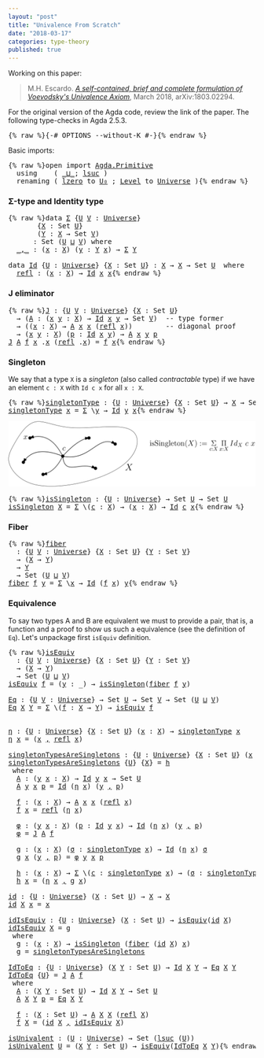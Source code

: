 ```yaml
---
layout: "post"
title: "Univalence From Scratch"
date: "2018-03-17"
categories: type-theory
published: true
---
```


Working on this paper:

> M.H. Escardo. [*A self-contained, brief and complete formulation of Voevodsky's
Univalence Axiom*](https://arxiv.org/abs/1803.02294), March 2018, arXiv:1803.02294.

For the original version of the Agda code, review the link of the paper.
The following type-checks in Agda 2.5.3.

<pre class="Agda">{% raw %}<a id="436" class="Symbol">{-#</a> <a id="440" class="Keyword">OPTIONS</a> <a id="448" class="Option">--without-K</a> <a id="460" class="Symbol">#-}</a>{% endraw %}</pre>

Basic imports:

<pre class="Agda">{% raw %}<a id="505" class="Keyword">open</a> <a id="510" class="Keyword">import</a> <a id="517" href="Agda.Primitive.html" class="Module">Agda.Primitive</a>
  <a id="534" class="Keyword">using</a>    <a id="543" class="Symbol">(</a> <a id="545" href="Agda.Primitive.html#_%E2%8A%94_" class="Primitive Operator">_⊔_</a><a id="548" class="Symbol">;</a> <a id="550" href="Agda.Primitive.html#lsuc" class="Primitive">lsuc</a> <a id="555" class="Symbol">)</a>
  <a id="559" class="Keyword">renaming</a> <a id="568" class="Symbol">(</a> <a id="570" href="Agda.Primitive.html#lzero" class="Primitive">lzero</a> <a id="576" class="Symbol">to</a> <a id="579" href="Agda.Primitive.html#lzero" class="Primitive">U₀</a> <a id="582" class="Symbol">;</a> <a id="584" href="Agda.Primitive.html#Level" class="Postulate">Level</a> <a id="590" class="Symbol">to</a> <a id="593" href="Agda.Primitive.html#Level" class="Postulate">Universe</a> <a id="602" class="Symbol">)</a>{% endraw %}</pre>

### Σ-type and Identity type

<pre class="Agda">{% raw %}<a id="659" class="Keyword">data</a> <a id="Σ" href="{% endraw %}{% link _posts/2018-03-17-univalence-from-scratch.md %}{% raw %}#%CE%A3" class="Datatype">Σ</a> <a id="666" class="Symbol">{</a><a id="667" href="{% endraw %}{% link _posts/2018-03-17-univalence-from-scratch.md %}{% raw %}#667" class="Bound">U</a> <a id="669" href="{% endraw %}{% link _posts/2018-03-17-univalence-from-scratch.md %}{% raw %}#669" class="Bound">V</a> <a id="671" class="Symbol">:</a> <a id="673" href="Agda.Primitive.html#Universe" class="Postulate">Universe</a><a id="681" class="Symbol">}</a>
       <a id="690" class="Symbol">{</a><a id="691" href="{% endraw %}{% link _posts/2018-03-17-univalence-from-scratch.md %}{% raw %}#691" class="Bound">X</a> <a id="693" class="Symbol">:</a> <a id="695" class="PrimitiveType">Set</a> <a id="699" href="{% endraw %}{% link _posts/2018-03-17-univalence-from-scratch.md %}{% raw %}#667" class="Bound">U</a><a id="700" class="Symbol">}</a>
       <a id="709" class="Symbol">(</a><a id="710" href="{% endraw %}{% link _posts/2018-03-17-univalence-from-scratch.md %}{% raw %}#710" class="Bound">Y</a> <a id="712" class="Symbol">:</a> <a id="714" href="{% endraw %}{% link _posts/2018-03-17-univalence-from-scratch.md %}{% raw %}#691" class="Bound">X</a> <a id="716" class="Symbol">→</a> <a id="718" class="PrimitiveType">Set</a> <a id="722" href="{% endraw %}{% link _posts/2018-03-17-univalence-from-scratch.md %}{% raw %}#669" class="Bound">V</a><a id="723" class="Symbol">)</a>
      <a id="731" class="Symbol">:</a> <a id="733" class="PrimitiveType">Set</a> <a id="737" class="Symbol">(</a><a id="738" href="{% endraw %}{% link _posts/2018-03-17-univalence-from-scratch.md %}{% raw %}#667" class="Bound">U</a> <a id="740" href="Agda.Primitive.html#_%E2%8A%94_" class="Primitive Operator">⊔</a> <a id="742" href="{% endraw %}{% link _posts/2018-03-17-univalence-from-scratch.md %}{% raw %}#669" class="Bound">V</a><a id="743" class="Symbol">)</a> <a id="745" class="Keyword">where</a>
  <a id="Σ._,_" href="{% endraw %}{% link _posts/2018-03-17-univalence-from-scratch.md %}{% raw %}#%CE%A3._%2C_" class="InductiveConstructor Operator">_,_</a> <a id="757" class="Symbol">:</a> <a id="759" class="Symbol">(</a><a id="760" href="{% endraw %}{% link _posts/2018-03-17-univalence-from-scratch.md %}{% raw %}#760" class="Bound">x</a> <a id="762" class="Symbol">:</a> <a id="764" href="{% endraw %}{% link _posts/2018-03-17-univalence-from-scratch.md %}{% raw %}#691" class="Bound">X</a><a id="765" class="Symbol">)</a> <a id="767" class="Symbol">(</a><a id="768" href="{% endraw %}{% link _posts/2018-03-17-univalence-from-scratch.md %}{% raw %}#768" class="Bound">y</a> <a id="770" class="Symbol">:</a> <a id="772" href="{% endraw %}{% link _posts/2018-03-17-univalence-from-scratch.md %}{% raw %}#710" class="Bound">Y</a> <a id="774" href="{% endraw %}{% link _posts/2018-03-17-univalence-from-scratch.md %}{% raw %}#760" class="Bound">x</a><a id="775" class="Symbol">)</a> <a id="777" class="Symbol">→</a> <a id="779" href="{% endraw %}{% link _posts/2018-03-17-univalence-from-scratch.md %}{% raw %}#%CE%A3" class="Datatype">Σ</a> <a id="781" href="{% endraw %}{% link _posts/2018-03-17-univalence-from-scratch.md %}{% raw %}#710" class="Bound">Y</a>

<a id="784" class="Keyword">data</a> <a id="Id" href="{% endraw %}{% link _posts/2018-03-17-univalence-from-scratch.md %}{% raw %}#Id" class="Datatype">Id</a> <a id="792" class="Symbol">{</a><a id="793" href="{% endraw %}{% link _posts/2018-03-17-univalence-from-scratch.md %}{% raw %}#793" class="Bound">U</a> <a id="795" class="Symbol">:</a> <a id="797" href="Agda.Primitive.html#Universe" class="Postulate">Universe</a><a id="805" class="Symbol">}</a> <a id="807" class="Symbol">{</a><a id="808" href="{% endraw %}{% link _posts/2018-03-17-univalence-from-scratch.md %}{% raw %}#808" class="Bound">X</a> <a id="810" class="Symbol">:</a> <a id="812" class="PrimitiveType">Set</a> <a id="816" href="{% endraw %}{% link _posts/2018-03-17-univalence-from-scratch.md %}{% raw %}#793" class="Bound">U</a><a id="817" class="Symbol">}</a> <a id="819" class="Symbol">:</a> <a id="821" href="{% endraw %}{% link _posts/2018-03-17-univalence-from-scratch.md %}{% raw %}#808" class="Bound">X</a> <a id="823" class="Symbol">→</a> <a id="825" href="{% endraw %}{% link _posts/2018-03-17-univalence-from-scratch.md %}{% raw %}#808" class="Bound">X</a> <a id="827" class="Symbol">→</a> <a id="829" class="PrimitiveType">Set</a> <a id="833" href="{% endraw %}{% link _posts/2018-03-17-univalence-from-scratch.md %}{% raw %}#793" class="Bound">U</a>  <a id="836" class="Keyword">where</a>
  <a id="Id.refl" href="{% endraw %}{% link _posts/2018-03-17-univalence-from-scratch.md %}{% raw %}#Id.refl" class="InductiveConstructor">refl</a> <a id="849" class="Symbol">:</a> <a id="851" class="Symbol">(</a><a id="852" href="{% endraw %}{% link _posts/2018-03-17-univalence-from-scratch.md %}{% raw %}#852" class="Bound">x</a> <a id="854" class="Symbol">:</a> <a id="856" href="{% endraw %}{% link _posts/2018-03-17-univalence-from-scratch.md %}{% raw %}#808" class="Bound">X</a><a id="857" class="Symbol">)</a> <a id="859" class="Symbol">→</a> <a id="861" href="{% endraw %}{% link _posts/2018-03-17-univalence-from-scratch.md %}{% raw %}#Id" class="Datatype">Id</a> <a id="864" href="{% endraw %}{% link _posts/2018-03-17-univalence-from-scratch.md %}{% raw %}#852" class="Bound">x</a> <a id="866" href="{% endraw %}{% link _posts/2018-03-17-univalence-from-scratch.md %}{% raw %}#852" class="Bound">x</a>{% endraw %}</pre>

### J eliminator

<pre class="Agda">{% raw %}<a id="J" href="{% endraw %}{% link _posts/2018-03-17-univalence-from-scratch.md %}{% raw %}#J" class="Function">J</a> <a id="913" class="Symbol">:</a> <a id="915" class="Symbol">{</a><a id="916" href="{% endraw %}{% link _posts/2018-03-17-univalence-from-scratch.md %}{% raw %}#916" class="Bound">U</a> <a id="918" href="{% endraw %}{% link _posts/2018-03-17-univalence-from-scratch.md %}{% raw %}#918" class="Bound">V</a> <a id="920" class="Symbol">:</a> <a id="922" href="Agda.Primitive.html#Universe" class="Postulate">Universe</a><a id="930" class="Symbol">}</a> <a id="932" class="Symbol">{</a><a id="933" href="{% endraw %}{% link _posts/2018-03-17-univalence-from-scratch.md %}{% raw %}#933" class="Bound">X</a> <a id="935" class="Symbol">:</a> <a id="937" class="PrimitiveType">Set</a> <a id="941" href="{% endraw %}{% link _posts/2018-03-17-univalence-from-scratch.md %}{% raw %}#916" class="Bound">U</a><a id="942" class="Symbol">}</a>
  <a id="946" class="Symbol">→</a> <a id="948" class="Symbol">(</a><a id="949" href="{% endraw %}{% link _posts/2018-03-17-univalence-from-scratch.md %}{% raw %}#949" class="Bound">A</a> <a id="951" class="Symbol">:</a> <a id="953" class="Symbol">(</a><a id="954" href="{% endraw %}{% link _posts/2018-03-17-univalence-from-scratch.md %}{% raw %}#954" class="Bound">x</a> <a id="956" href="{% endraw %}{% link _posts/2018-03-17-univalence-from-scratch.md %}{% raw %}#956" class="Bound">y</a> <a id="958" class="Symbol">:</a> <a id="960" href="{% endraw %}{% link _posts/2018-03-17-univalence-from-scratch.md %}{% raw %}#933" class="Bound">X</a><a id="961" class="Symbol">)</a> <a id="963" class="Symbol">→</a> <a id="965" href="{% endraw %}{% link _posts/2018-03-17-univalence-from-scratch.md %}{% raw %}#Id" class="Datatype">Id</a> <a id="968" href="{% endraw %}{% link _posts/2018-03-17-univalence-from-scratch.md %}{% raw %}#954" class="Bound">x</a> <a id="970" href="{% endraw %}{% link _posts/2018-03-17-univalence-from-scratch.md %}{% raw %}#956" class="Bound">y</a> <a id="972" class="Symbol">→</a> <a id="974" class="PrimitiveType">Set</a> <a id="978" href="{% endraw %}{% link _posts/2018-03-17-univalence-from-scratch.md %}{% raw %}#918" class="Bound">V</a><a id="979" class="Symbol">)</a>  <a id="982" class="Comment">-- type former</a>
  <a id="999" class="Symbol">→</a> <a id="1001" class="Symbol">((</a><a id="1003" href="{% endraw %}{% link _posts/2018-03-17-univalence-from-scratch.md %}{% raw %}#1003" class="Bound">x</a> <a id="1005" class="Symbol">:</a> <a id="1007" href="{% endraw %}{% link _posts/2018-03-17-univalence-from-scratch.md %}{% raw %}#933" class="Bound">X</a><a id="1008" class="Symbol">)</a> <a id="1010" class="Symbol">→</a> <a id="1012" href="{% endraw %}{% link _posts/2018-03-17-univalence-from-scratch.md %}{% raw %}#949" class="Bound">A</a> <a id="1014" href="{% endraw %}{% link _posts/2018-03-17-univalence-from-scratch.md %}{% raw %}#1003" class="Bound">x</a> <a id="1016" href="{% endraw %}{% link _posts/2018-03-17-univalence-from-scratch.md %}{% raw %}#1003" class="Bound">x</a> <a id="1018" class="Symbol">(</a><a id="1019" href="{% endraw %}{% link _posts/2018-03-17-univalence-from-scratch.md %}{% raw %}#Id.refl" class="InductiveConstructor">refl</a> <a id="1024" href="{% endraw %}{% link _posts/2018-03-17-univalence-from-scratch.md %}{% raw %}#1003" class="Bound">x</a><a id="1025" class="Symbol">))</a>        <a id="1035" class="Comment">-- diagonal proof</a>
  <a id="1055" class="Symbol">→</a> <a id="1057" class="Symbol">(</a><a id="1058" href="{% endraw %}{% link _posts/2018-03-17-univalence-from-scratch.md %}{% raw %}#1058" class="Bound">x</a> <a id="1060" href="{% endraw %}{% link _posts/2018-03-17-univalence-from-scratch.md %}{% raw %}#1060" class="Bound">y</a> <a id="1062" class="Symbol">:</a> <a id="1064" href="{% endraw %}{% link _posts/2018-03-17-univalence-from-scratch.md %}{% raw %}#933" class="Bound">X</a><a id="1065" class="Symbol">)</a> <a id="1067" class="Symbol">(</a><a id="1068" href="{% endraw %}{% link _posts/2018-03-17-univalence-from-scratch.md %}{% raw %}#1068" class="Bound">p</a> <a id="1070" class="Symbol">:</a> <a id="1072" href="{% endraw %}{% link _posts/2018-03-17-univalence-from-scratch.md %}{% raw %}#Id" class="Datatype">Id</a> <a id="1075" href="{% endraw %}{% link _posts/2018-03-17-univalence-from-scratch.md %}{% raw %}#1058" class="Bound">x</a> <a id="1077" href="{% endraw %}{% link _posts/2018-03-17-univalence-from-scratch.md %}{% raw %}#1060" class="Bound">y</a><a id="1078" class="Symbol">)</a> <a id="1080" class="Symbol">→</a> <a id="1082" href="{% endraw %}{% link _posts/2018-03-17-univalence-from-scratch.md %}{% raw %}#949" class="Bound">A</a> <a id="1084" href="{% endraw %}{% link _posts/2018-03-17-univalence-from-scratch.md %}{% raw %}#1058" class="Bound">x</a> <a id="1086" href="{% endraw %}{% link _posts/2018-03-17-univalence-from-scratch.md %}{% raw %}#1060" class="Bound">y</a> <a id="1088" href="{% endraw %}{% link _posts/2018-03-17-univalence-from-scratch.md %}{% raw %}#1068" class="Bound">p</a>
<a id="1090" href="{% endraw %}{% link _posts/2018-03-17-univalence-from-scratch.md %}{% raw %}#J" class="Function">J</a> <a id="1092" href="{% endraw %}{% link _posts/2018-03-17-univalence-from-scratch.md %}{% raw %}#1092" class="Bound">A</a> <a id="1094" href="{% endraw %}{% link _posts/2018-03-17-univalence-from-scratch.md %}{% raw %}#1094" class="Bound">f</a> <a id="1096" href="{% endraw %}{% link _posts/2018-03-17-univalence-from-scratch.md %}{% raw %}#1096" class="Bound">x</a> <a id="1098" class="DottedPattern Symbol">.</a><a id="1099" href="{% endraw %}{% link _posts/2018-03-17-univalence-from-scratch.md %}{% raw %}#1096" class="DottedPattern Bound">x</a> <a id="1101" class="Symbol">(</a><a id="1102" href="{% endraw %}{% link _posts/2018-03-17-univalence-from-scratch.md %}{% raw %}#Id.refl" class="InductiveConstructor">refl</a> <a id="1107" class="DottedPattern Symbol">.</a><a id="1108" href="{% endraw %}{% link _posts/2018-03-17-univalence-from-scratch.md %}{% raw %}#1096" class="DottedPattern Bound">x</a><a id="1109" class="Symbol">)</a> <a id="1111" class="Symbol">=</a> <a id="1113" href="{% endraw %}{% link _posts/2018-03-17-univalence-from-scratch.md %}{% raw %}#1094" class="Bound">f</a> <a id="1115" href="{% endraw %}{% link _posts/2018-03-17-univalence-from-scratch.md %}{% raw %}#1096" class="Bound">x</a>{% endraw %}</pre>

### Singleton

We say that a type `X` is a *singleton* (also called *contractable* type)
if we have an element `c : X` with `Id c x` for all `x : X`.

<pre class="Agda">{% raw %}<a id="singletonType" href="{% endraw %}{% link _posts/2018-03-17-univalence-from-scratch.md %}{% raw %}#singletonType" class="Function">singletonType</a> <a id="1307" class="Symbol">:</a> <a id="1309" class="Symbol">{</a><a id="1310" href="{% endraw %}{% link _posts/2018-03-17-univalence-from-scratch.md %}{% raw %}#1310" class="Bound">U</a> <a id="1312" class="Symbol">:</a> <a id="1314" href="Agda.Primitive.html#Universe" class="Postulate">Universe</a><a id="1322" class="Symbol">}</a> <a id="1324" class="Symbol">{</a><a id="1325" href="{% endraw %}{% link _posts/2018-03-17-univalence-from-scratch.md %}{% raw %}#1325" class="Bound">X</a> <a id="1327" class="Symbol">:</a> <a id="1329" class="PrimitiveType">Set</a> <a id="1333" href="{% endraw %}{% link _posts/2018-03-17-univalence-from-scratch.md %}{% raw %}#1310" class="Bound">U</a><a id="1334" class="Symbol">}</a> <a id="1336" class="Symbol">→</a> <a id="1338" href="{% endraw %}{% link _posts/2018-03-17-univalence-from-scratch.md %}{% raw %}#1325" class="Bound">X</a> <a id="1340" class="Symbol">→</a> <a id="1342" class="PrimitiveType">Set</a> <a id="1346" href="{% endraw %}{% link _posts/2018-03-17-univalence-from-scratch.md %}{% raw %}#1310" class="Bound">U</a>
<a id="1348" href="{% endraw %}{% link _posts/2018-03-17-univalence-from-scratch.md %}{% raw %}#singletonType" class="Function">singletonType</a> <a id="1362" href="{% endraw %}{% link _posts/2018-03-17-univalence-from-scratch.md %}{% raw %}#1362" class="Bound">x</a> <a id="1364" class="Symbol">=</a> <a id="1366" href="{% endraw %}{% link _posts/2018-03-17-univalence-from-scratch.md %}{% raw %}#%CE%A3" class="Datatype">Σ</a> <a id="1368" class="Symbol">\</a><a id="1369" href="{% endraw %}{% link _posts/2018-03-17-univalence-from-scratch.md %}{% raw %}#1369" class="Bound">y</a> <a id="1371" class="Symbol">→</a> <a id="1373" href="{% endraw %}{% link _posts/2018-03-17-univalence-from-scratch.md %}{% raw %}#Id" class="Datatype">Id</a> <a id="1376" href="{% endraw %}{% link _posts/2018-03-17-univalence-from-scratch.md %}{% raw %}#1369" class="Bound">y</a> <a id="1378" href="{% endraw %}{% link _posts/2018-03-17-univalence-from-scratch.md %}{% raw %}#1362" class="Bound">x</a>{% endraw %}</pre>

![path](/assets/ipe-images/issinglenton.png)

<pre class="Agda">{% raw %}<a id="isSingleton" href="{% endraw %}{% link _posts/2018-03-17-univalence-from-scratch.md %}{% raw %}#isSingleton" class="Function">isSingleton</a> <a id="1463" class="Symbol">:</a> <a id="1465" class="Symbol">{</a><a id="1466" href="{% endraw %}{% link _posts/2018-03-17-univalence-from-scratch.md %}{% raw %}#1466" class="Bound">U</a> <a id="1468" class="Symbol">:</a> <a id="1470" href="Agda.Primitive.html#Universe" class="Postulate">Universe</a><a id="1478" class="Symbol">}</a> <a id="1480" class="Symbol">→</a> <a id="1482" class="PrimitiveType">Set</a> <a id="1486" href="{% endraw %}{% link _posts/2018-03-17-univalence-from-scratch.md %}{% raw %}#1466" class="Bound">U</a> <a id="1488" class="Symbol">→</a> <a id="1490" class="PrimitiveType">Set</a> <a id="1494" href="{% endraw %}{% link _posts/2018-03-17-univalence-from-scratch.md %}{% raw %}#1466" class="Bound">U</a>
<a id="1496" href="{% endraw %}{% link _posts/2018-03-17-univalence-from-scratch.md %}{% raw %}#isSingleton" class="Function">isSingleton</a> <a id="1508" href="{% endraw %}{% link _posts/2018-03-17-univalence-from-scratch.md %}{% raw %}#1508" class="Bound">X</a> <a id="1510" class="Symbol">=</a> <a id="1512" href="{% endraw %}{% link _posts/2018-03-17-univalence-from-scratch.md %}{% raw %}#%CE%A3" class="Datatype">Σ</a> <a id="1514" class="Symbol">\(</a><a id="1516" href="{% endraw %}{% link _posts/2018-03-17-univalence-from-scratch.md %}{% raw %}#1516" class="Bound">c</a> <a id="1518" class="Symbol">:</a> <a id="1520" href="{% endraw %}{% link _posts/2018-03-17-univalence-from-scratch.md %}{% raw %}#1508" class="Bound">X</a><a id="1521" class="Symbol">)</a> <a id="1523" class="Symbol">→</a> <a id="1525" class="Symbol">(</a><a id="1526" href="{% endraw %}{% link _posts/2018-03-17-univalence-from-scratch.md %}{% raw %}#1526" class="Bound">x</a> <a id="1528" class="Symbol">:</a> <a id="1530" href="{% endraw %}{% link _posts/2018-03-17-univalence-from-scratch.md %}{% raw %}#1508" class="Bound">X</a><a id="1531" class="Symbol">)</a> <a id="1533" class="Symbol">→</a> <a id="1535" href="{% endraw %}{% link _posts/2018-03-17-univalence-from-scratch.md %}{% raw %}#Id" class="Datatype">Id</a> <a id="1538" href="{% endraw %}{% link _posts/2018-03-17-univalence-from-scratch.md %}{% raw %}#1516" class="Bound">c</a> <a id="1540" href="{% endraw %}{% link _posts/2018-03-17-univalence-from-scratch.md %}{% raw %}#1526" class="Bound">x</a>{% endraw %}</pre>

### Fiber

<pre class="Agda">{% raw %}<a id="fiber" href="{% endraw %}{% link _posts/2018-03-17-univalence-from-scratch.md %}{% raw %}#fiber" class="Function">fiber</a>
  <a id="1586" class="Symbol">:</a> <a id="1588" class="Symbol">{</a><a id="1589" href="{% endraw %}{% link _posts/2018-03-17-univalence-from-scratch.md %}{% raw %}#1589" class="Bound">U</a> <a id="1591" href="{% endraw %}{% link _posts/2018-03-17-univalence-from-scratch.md %}{% raw %}#1591" class="Bound">V</a> <a id="1593" class="Symbol">:</a> <a id="1595" href="Agda.Primitive.html#Universe" class="Postulate">Universe</a><a id="1603" class="Symbol">}</a> <a id="1605" class="Symbol">{</a><a id="1606" href="{% endraw %}{% link _posts/2018-03-17-univalence-from-scratch.md %}{% raw %}#1606" class="Bound">X</a> <a id="1608" class="Symbol">:</a> <a id="1610" class="PrimitiveType">Set</a> <a id="1614" href="{% endraw %}{% link _posts/2018-03-17-univalence-from-scratch.md %}{% raw %}#1589" class="Bound">U</a><a id="1615" class="Symbol">}</a> <a id="1617" class="Symbol">{</a><a id="1618" href="{% endraw %}{% link _posts/2018-03-17-univalence-from-scratch.md %}{% raw %}#1618" class="Bound">Y</a> <a id="1620" class="Symbol">:</a> <a id="1622" class="PrimitiveType">Set</a> <a id="1626" href="{% endraw %}{% link _posts/2018-03-17-univalence-from-scratch.md %}{% raw %}#1591" class="Bound">V</a><a id="1627" class="Symbol">}</a>
  <a id="1631" class="Symbol">→</a> <a id="1633" class="Symbol">(</a><a id="1634" href="{% endraw %}{% link _posts/2018-03-17-univalence-from-scratch.md %}{% raw %}#1606" class="Bound">X</a> <a id="1636" class="Symbol">→</a> <a id="1638" href="{% endraw %}{% link _posts/2018-03-17-univalence-from-scratch.md %}{% raw %}#1618" class="Bound">Y</a><a id="1639" class="Symbol">)</a>
  <a id="1643" class="Symbol">→</a> <a id="1645" href="{% endraw %}{% link _posts/2018-03-17-univalence-from-scratch.md %}{% raw %}#1618" class="Bound">Y</a>
  <a id="1649" class="Symbol">→</a> <a id="1651" class="PrimitiveType">Set</a> <a id="1655" class="Symbol">(</a><a id="1656" href="{% endraw %}{% link _posts/2018-03-17-univalence-from-scratch.md %}{% raw %}#1589" class="Bound">U</a> <a id="1658" href="Agda.Primitive.html#_%E2%8A%94_" class="Primitive Operator">⊔</a> <a id="1660" href="{% endraw %}{% link _posts/2018-03-17-univalence-from-scratch.md %}{% raw %}#1591" class="Bound">V</a><a id="1661" class="Symbol">)</a>
<a id="1663" href="{% endraw %}{% link _posts/2018-03-17-univalence-from-scratch.md %}{% raw %}#fiber" class="Function">fiber</a> <a id="1669" href="{% endraw %}{% link _posts/2018-03-17-univalence-from-scratch.md %}{% raw %}#1669" class="Bound">f</a> <a id="1671" href="{% endraw %}{% link _posts/2018-03-17-univalence-from-scratch.md %}{% raw %}#1671" class="Bound">y</a> <a id="1673" class="Symbol">=</a> <a id="1675" href="{% endraw %}{% link _posts/2018-03-17-univalence-from-scratch.md %}{% raw %}#%CE%A3" class="Datatype">Σ</a> <a id="1677" class="Symbol">\</a><a id="1678" href="{% endraw %}{% link _posts/2018-03-17-univalence-from-scratch.md %}{% raw %}#1678" class="Bound">x</a> <a id="1680" class="Symbol">→</a> <a id="1682" href="{% endraw %}{% link _posts/2018-03-17-univalence-from-scratch.md %}{% raw %}#Id" class="Datatype">Id</a> <a id="1685" class="Symbol">(</a><a id="1686" href="{% endraw %}{% link _posts/2018-03-17-univalence-from-scratch.md %}{% raw %}#1669" class="Bound">f</a> <a id="1688" href="{% endraw %}{% link _posts/2018-03-17-univalence-from-scratch.md %}{% raw %}#1678" class="Bound">x</a><a id="1689" class="Symbol">)</a> <a id="1691" href="{% endraw %}{% link _posts/2018-03-17-univalence-from-scratch.md %}{% raw %}#1671" class="Bound">y</a>{% endraw %}</pre>

### Equivalence

To say two types A and B are equivalent we must to provide
a pair, that is, a function and a proof to show us
such a equivalence (see the definition of `Eq`).
Let's unpackage first `isEquiv` definition.

<pre class="Agda">{% raw %}<a id="isEquiv" href="{% endraw %}{% link _posts/2018-03-17-univalence-from-scratch.md %}{% raw %}#isEquiv" class="Function">isEquiv</a>
  <a id="1949" class="Symbol">:</a> <a id="1951" class="Symbol">{</a><a id="1952" href="{% endraw %}{% link _posts/2018-03-17-univalence-from-scratch.md %}{% raw %}#1952" class="Bound">U</a> <a id="1954" href="{% endraw %}{% link _posts/2018-03-17-univalence-from-scratch.md %}{% raw %}#1954" class="Bound">V</a> <a id="1956" class="Symbol">:</a> <a id="1958" href="Agda.Primitive.html#Universe" class="Postulate">Universe</a><a id="1966" class="Symbol">}</a> <a id="1968" class="Symbol">{</a><a id="1969" href="{% endraw %}{% link _posts/2018-03-17-univalence-from-scratch.md %}{% raw %}#1969" class="Bound">X</a> <a id="1971" class="Symbol">:</a> <a id="1973" class="PrimitiveType">Set</a> <a id="1977" href="{% endraw %}{% link _posts/2018-03-17-univalence-from-scratch.md %}{% raw %}#1952" class="Bound">U</a><a id="1978" class="Symbol">}</a> <a id="1980" class="Symbol">{</a><a id="1981" href="{% endraw %}{% link _posts/2018-03-17-univalence-from-scratch.md %}{% raw %}#1981" class="Bound">Y</a> <a id="1983" class="Symbol">:</a> <a id="1985" class="PrimitiveType">Set</a> <a id="1989" href="{% endraw %}{% link _posts/2018-03-17-univalence-from-scratch.md %}{% raw %}#1954" class="Bound">V</a><a id="1990" class="Symbol">}</a>
  <a id="1994" class="Symbol">→</a> <a id="1996" class="Symbol">(</a><a id="1997" href="{% endraw %}{% link _posts/2018-03-17-univalence-from-scratch.md %}{% raw %}#1969" class="Bound">X</a> <a id="1999" class="Symbol">→</a> <a id="2001" href="{% endraw %}{% link _posts/2018-03-17-univalence-from-scratch.md %}{% raw %}#1981" class="Bound">Y</a><a id="2002" class="Symbol">)</a>
  <a id="2006" class="Symbol">→</a> <a id="2008" class="PrimitiveType">Set</a> <a id="2012" class="Symbol">(</a><a id="2013" href="{% endraw %}{% link _posts/2018-03-17-univalence-from-scratch.md %}{% raw %}#1952" class="Bound">U</a> <a id="2015" href="Agda.Primitive.html#_%E2%8A%94_" class="Primitive Operator">⊔</a> <a id="2017" href="{% endraw %}{% link _posts/2018-03-17-univalence-from-scratch.md %}{% raw %}#1954" class="Bound">V</a><a id="2018" class="Symbol">)</a>
<a id="2020" href="{% endraw %}{% link _posts/2018-03-17-univalence-from-scratch.md %}{% raw %}#isEquiv" class="Function">isEquiv</a> <a id="2028" href="{% endraw %}{% link _posts/2018-03-17-univalence-from-scratch.md %}{% raw %}#2028" class="Bound">f</a> <a id="2030" class="Symbol">=</a> <a id="2032" class="Symbol">(</a><a id="2033" href="{% endraw %}{% link _posts/2018-03-17-univalence-from-scratch.md %}{% raw %}#2033" class="Bound">y</a> <a id="2035" class="Symbol">:</a> <a id="2037" class="Symbol">_)</a> <a id="2040" class="Symbol">→</a> <a id="2042" href="{% endraw %}{% link _posts/2018-03-17-univalence-from-scratch.md %}{% raw %}#isSingleton" class="Function">isSingleton</a><a id="2053" class="Symbol">(</a><a id="2054" href="{% endraw %}{% link _posts/2018-03-17-univalence-from-scratch.md %}{% raw %}#fiber" class="Function">fiber</a> <a id="2060" href="{% endraw %}{% link _posts/2018-03-17-univalence-from-scratch.md %}{% raw %}#2028" class="Bound">f</a> <a id="2062" href="{% endraw %}{% link _posts/2018-03-17-univalence-from-scratch.md %}{% raw %}#2033" class="Bound">y</a><a id="2063" class="Symbol">)</a>

<a id="Eq" href="{% endraw %}{% link _posts/2018-03-17-univalence-from-scratch.md %}{% raw %}#Eq" class="Function">Eq</a> <a id="2069" class="Symbol">:</a> <a id="2071" class="Symbol">{</a><a id="2072" href="{% endraw %}{% link _posts/2018-03-17-univalence-from-scratch.md %}{% raw %}#2072" class="Bound">U</a> <a id="2074" href="{% endraw %}{% link _posts/2018-03-17-univalence-from-scratch.md %}{% raw %}#2074" class="Bound">V</a> <a id="2076" class="Symbol">:</a> <a id="2078" href="Agda.Primitive.html#Universe" class="Postulate">Universe</a><a id="2086" class="Symbol">}</a> <a id="2088" class="Symbol">→</a> <a id="2090" class="PrimitiveType">Set</a> <a id="2094" href="{% endraw %}{% link _posts/2018-03-17-univalence-from-scratch.md %}{% raw %}#2072" class="Bound">U</a> <a id="2096" class="Symbol">→</a> <a id="2098" class="PrimitiveType">Set</a> <a id="2102" href="{% endraw %}{% link _posts/2018-03-17-univalence-from-scratch.md %}{% raw %}#2074" class="Bound">V</a> <a id="2104" class="Symbol">→</a> <a id="2106" class="PrimitiveType">Set</a> <a id="2110" class="Symbol">(</a><a id="2111" href="{% endraw %}{% link _posts/2018-03-17-univalence-from-scratch.md %}{% raw %}#2072" class="Bound">U</a> <a id="2113" href="Agda.Primitive.html#_%E2%8A%94_" class="Primitive Operator">⊔</a> <a id="2115" href="{% endraw %}{% link _posts/2018-03-17-univalence-from-scratch.md %}{% raw %}#2074" class="Bound">V</a><a id="2116" class="Symbol">)</a>
<a id="2118" href="{% endraw %}{% link _posts/2018-03-17-univalence-from-scratch.md %}{% raw %}#Eq" class="Function">Eq</a> <a id="2121" href="{% endraw %}{% link _posts/2018-03-17-univalence-from-scratch.md %}{% raw %}#2121" class="Bound">X</a> <a id="2123" href="{% endraw %}{% link _posts/2018-03-17-univalence-from-scratch.md %}{% raw %}#2123" class="Bound">Y</a> <a id="2125" class="Symbol">=</a> <a id="2127" href="{% endraw %}{% link _posts/2018-03-17-univalence-from-scratch.md %}{% raw %}#%CE%A3" class="Datatype">Σ</a> <a id="2129" class="Symbol">\(</a><a id="2131" href="{% endraw %}{% link _posts/2018-03-17-univalence-from-scratch.md %}{% raw %}#2131" class="Bound">f</a> <a id="2133" class="Symbol">:</a> <a id="2135" href="{% endraw %}{% link _posts/2018-03-17-univalence-from-scratch.md %}{% raw %}#2121" class="Bound">X</a> <a id="2137" class="Symbol">→</a> <a id="2139" href="{% endraw %}{% link _posts/2018-03-17-univalence-from-scratch.md %}{% raw %}#2123" class="Bound">Y</a><a id="2140" class="Symbol">)</a> <a id="2142" class="Symbol">→</a> <a id="2144" href="{% endraw %}{% link _posts/2018-03-17-univalence-from-scratch.md %}{% raw %}#isEquiv" class="Function">isEquiv</a> <a id="2152" href="{% endraw %}{% link _posts/2018-03-17-univalence-from-scratch.md %}{% raw %}#2131" class="Bound">f</a>


<a id="η" href="{% endraw %}{% link _posts/2018-03-17-univalence-from-scratch.md %}{% raw %}#%CE%B7" class="Function">η</a> <a id="2158" class="Symbol">:</a> <a id="2160" class="Symbol">{</a><a id="2161" href="{% endraw %}{% link _posts/2018-03-17-univalence-from-scratch.md %}{% raw %}#2161" class="Bound">U</a> <a id="2163" class="Symbol">:</a> <a id="2165" href="Agda.Primitive.html#Universe" class="Postulate">Universe</a><a id="2173" class="Symbol">}</a> <a id="2175" class="Symbol">{</a><a id="2176" href="{% endraw %}{% link _posts/2018-03-17-univalence-from-scratch.md %}{% raw %}#2176" class="Bound">X</a> <a id="2178" class="Symbol">:</a> <a id="2180" class="PrimitiveType">Set</a> <a id="2184" href="{% endraw %}{% link _posts/2018-03-17-univalence-from-scratch.md %}{% raw %}#2161" class="Bound">U</a><a id="2185" class="Symbol">}</a> <a id="2187" class="Symbol">(</a><a id="2188" href="{% endraw %}{% link _posts/2018-03-17-univalence-from-scratch.md %}{% raw %}#2188" class="Bound">x</a> <a id="2190" class="Symbol">:</a> <a id="2192" href="{% endraw %}{% link _posts/2018-03-17-univalence-from-scratch.md %}{% raw %}#2176" class="Bound">X</a><a id="2193" class="Symbol">)</a> <a id="2195" class="Symbol">→</a> <a id="2197" href="{% endraw %}{% link _posts/2018-03-17-univalence-from-scratch.md %}{% raw %}#singletonType" class="Function">singletonType</a> <a id="2211" href="{% endraw %}{% link _posts/2018-03-17-univalence-from-scratch.md %}{% raw %}#2188" class="Bound">x</a>
<a id="2213" href="{% endraw %}{% link _posts/2018-03-17-univalence-from-scratch.md %}{% raw %}#%CE%B7" class="Function">η</a> <a id="2215" href="{% endraw %}{% link _posts/2018-03-17-univalence-from-scratch.md %}{% raw %}#2215" class="Bound">x</a> <a id="2217" class="Symbol">=</a> <a id="2219" class="Symbol">(</a><a id="2220" href="{% endraw %}{% link _posts/2018-03-17-univalence-from-scratch.md %}{% raw %}#2215" class="Bound">x</a> <a id="2222" href="{% endraw %}{% link _posts/2018-03-17-univalence-from-scratch.md %}{% raw %}#%CE%A3._%2C_" class="InductiveConstructor Operator">,</a> <a id="2224" href="{% endraw %}{% link _posts/2018-03-17-univalence-from-scratch.md %}{% raw %}#Id.refl" class="InductiveConstructor">refl</a> <a id="2229" href="{% endraw %}{% link _posts/2018-03-17-univalence-from-scratch.md %}{% raw %}#2215" class="Bound">x</a><a id="2230" class="Symbol">)</a>

<a id="singletonTypesAreSingletons" href="{% endraw %}{% link _posts/2018-03-17-univalence-from-scratch.md %}{% raw %}#singletonTypesAreSingletons" class="Function">singletonTypesAreSingletons</a> <a id="2261" class="Symbol">:</a> <a id="2263" class="Symbol">{</a><a id="2264" href="{% endraw %}{% link _posts/2018-03-17-univalence-from-scratch.md %}{% raw %}#2264" class="Bound">U</a> <a id="2266" class="Symbol">:</a> <a id="2268" href="Agda.Primitive.html#Universe" class="Postulate">Universe</a><a id="2276" class="Symbol">}</a> <a id="2278" class="Symbol">{</a><a id="2279" href="{% endraw %}{% link _posts/2018-03-17-univalence-from-scratch.md %}{% raw %}#2279" class="Bound">X</a> <a id="2281" class="Symbol">:</a> <a id="2283" class="PrimitiveType">Set</a> <a id="2287" href="{% endraw %}{% link _posts/2018-03-17-univalence-from-scratch.md %}{% raw %}#2264" class="Bound">U</a><a id="2288" class="Symbol">}</a> <a id="2290" class="Symbol">(</a><a id="2291" href="{% endraw %}{% link _posts/2018-03-17-univalence-from-scratch.md %}{% raw %}#2291" class="Bound">x</a> <a id="2293" class="Symbol">:</a> <a id="2295" href="{% endraw %}{% link _posts/2018-03-17-univalence-from-scratch.md %}{% raw %}#2279" class="Bound">X</a><a id="2296" class="Symbol">)</a> <a id="2298" class="Symbol">→</a> <a id="2300" href="{% endraw %}{% link _posts/2018-03-17-univalence-from-scratch.md %}{% raw %}#isSingleton" class="Function">isSingleton</a><a id="2311" class="Symbol">(</a><a id="2312" href="{% endraw %}{% link _posts/2018-03-17-univalence-from-scratch.md %}{% raw %}#singletonType" class="Function">singletonType</a> <a id="2326" href="{% endraw %}{% link _posts/2018-03-17-univalence-from-scratch.md %}{% raw %}#2291" class="Bound">x</a><a id="2327" class="Symbol">)</a>
<a id="2329" href="{% endraw %}{% link _posts/2018-03-17-univalence-from-scratch.md %}{% raw %}#singletonTypesAreSingletons" class="Function">singletonTypesAreSingletons</a> <a id="2357" class="Symbol">{</a><a id="2358" href="{% endraw %}{% link _posts/2018-03-17-univalence-from-scratch.md %}{% raw %}#2358" class="Bound">U</a><a id="2359" class="Symbol">}</a> <a id="2361" class="Symbol">{</a><a id="2362" href="{% endraw %}{% link _posts/2018-03-17-univalence-from-scratch.md %}{% raw %}#2362" class="Bound">X</a><a id="2363" class="Symbol">}</a> <a id="2365" class="Symbol">=</a> <a id="2367" href="{% endraw %}{% link _posts/2018-03-17-univalence-from-scratch.md %}{% raw %}#2627" class="Function">h</a>
 <a id="2370" class="Keyword">where</a>
  <a id="2378" href="{% endraw %}{% link _posts/2018-03-17-univalence-from-scratch.md %}{% raw %}#2378" class="Function">A</a> <a id="2380" class="Symbol">:</a> <a id="2382" class="Symbol">(</a><a id="2383" href="{% endraw %}{% link _posts/2018-03-17-univalence-from-scratch.md %}{% raw %}#2383" class="Bound">y</a> <a id="2385" href="{% endraw %}{% link _posts/2018-03-17-univalence-from-scratch.md %}{% raw %}#2385" class="Bound">x</a> <a id="2387" class="Symbol">:</a> <a id="2389" href="{% endraw %}{% link _posts/2018-03-17-univalence-from-scratch.md %}{% raw %}#2362" class="Bound">X</a><a id="2390" class="Symbol">)</a> <a id="2392" class="Symbol">→</a> <a id="2394" href="{% endraw %}{% link _posts/2018-03-17-univalence-from-scratch.md %}{% raw %}#Id" class="Datatype">Id</a> <a id="2397" href="{% endraw %}{% link _posts/2018-03-17-univalence-from-scratch.md %}{% raw %}#2383" class="Bound">y</a> <a id="2399" href="{% endraw %}{% link _posts/2018-03-17-univalence-from-scratch.md %}{% raw %}#2385" class="Bound">x</a> <a id="2401" class="Symbol">→</a> <a id="2403" class="PrimitiveType">Set</a> <a id="2407" href="{% endraw %}{% link _posts/2018-03-17-univalence-from-scratch.md %}{% raw %}#2358" class="Bound">U</a>
  <a id="2411" href="{% endraw %}{% link _posts/2018-03-17-univalence-from-scratch.md %}{% raw %}#2378" class="Function">A</a> <a id="2413" href="{% endraw %}{% link _posts/2018-03-17-univalence-from-scratch.md %}{% raw %}#2413" class="Bound">y</a> <a id="2415" href="{% endraw %}{% link _posts/2018-03-17-univalence-from-scratch.md %}{% raw %}#2415" class="Bound">x</a> <a id="2417" href="{% endraw %}{% link _posts/2018-03-17-univalence-from-scratch.md %}{% raw %}#2417" class="Bound">p</a> <a id="2419" class="Symbol">=</a> <a id="2421" href="{% endraw %}{% link _posts/2018-03-17-univalence-from-scratch.md %}{% raw %}#Id" class="Datatype">Id</a> <a id="2424" class="Symbol">(</a><a id="2425" href="{% endraw %}{% link _posts/2018-03-17-univalence-from-scratch.md %}{% raw %}#%CE%B7" class="Function">η</a> <a id="2427" href="{% endraw %}{% link _posts/2018-03-17-univalence-from-scratch.md %}{% raw %}#2415" class="Bound">x</a><a id="2428" class="Symbol">)</a> <a id="2430" class="Symbol">(</a><a id="2431" href="{% endraw %}{% link _posts/2018-03-17-univalence-from-scratch.md %}{% raw %}#2413" class="Bound">y</a> <a id="2433" href="{% endraw %}{% link _posts/2018-03-17-univalence-from-scratch.md %}{% raw %}#%CE%A3._%2C_" class="InductiveConstructor Operator">,</a> <a id="2435" href="{% endraw %}{% link _posts/2018-03-17-univalence-from-scratch.md %}{% raw %}#2417" class="Bound">p</a><a id="2436" class="Symbol">)</a>

  <a id="2441" href="{% endraw %}{% link _posts/2018-03-17-univalence-from-scratch.md %}{% raw %}#2441" class="Function">f</a> <a id="2443" class="Symbol">:</a> <a id="2445" class="Symbol">(</a><a id="2446" href="{% endraw %}{% link _posts/2018-03-17-univalence-from-scratch.md %}{% raw %}#2446" class="Bound">x</a> <a id="2448" class="Symbol">:</a> <a id="2450" href="{% endraw %}{% link _posts/2018-03-17-univalence-from-scratch.md %}{% raw %}#2362" class="Bound">X</a><a id="2451" class="Symbol">)</a> <a id="2453" class="Symbol">→</a> <a id="2455" href="{% endraw %}{% link _posts/2018-03-17-univalence-from-scratch.md %}{% raw %}#2378" class="Function">A</a> <a id="2457" href="{% endraw %}{% link _posts/2018-03-17-univalence-from-scratch.md %}{% raw %}#2446" class="Bound">x</a> <a id="2459" href="{% endraw %}{% link _posts/2018-03-17-univalence-from-scratch.md %}{% raw %}#2446" class="Bound">x</a> <a id="2461" class="Symbol">(</a><a id="2462" href="{% endraw %}{% link _posts/2018-03-17-univalence-from-scratch.md %}{% raw %}#Id.refl" class="InductiveConstructor">refl</a> <a id="2467" href="{% endraw %}{% link _posts/2018-03-17-univalence-from-scratch.md %}{% raw %}#2446" class="Bound">x</a><a id="2468" class="Symbol">)</a>
  <a id="2472" href="{% endraw %}{% link _posts/2018-03-17-univalence-from-scratch.md %}{% raw %}#2441" class="Function">f</a> <a id="2474" href="{% endraw %}{% link _posts/2018-03-17-univalence-from-scratch.md %}{% raw %}#2474" class="Bound">x</a> <a id="2476" class="Symbol">=</a> <a id="2478" href="{% endraw %}{% link _posts/2018-03-17-univalence-from-scratch.md %}{% raw %}#Id.refl" class="InductiveConstructor">refl</a> <a id="2483" class="Symbol">(</a><a id="2484" href="{% endraw %}{% link _posts/2018-03-17-univalence-from-scratch.md %}{% raw %}#%CE%B7" class="Function">η</a> <a id="2486" href="{% endraw %}{% link _posts/2018-03-17-univalence-from-scratch.md %}{% raw %}#2474" class="Bound">x</a><a id="2487" class="Symbol">)</a>

  <a id="2492" href="{% endraw %}{% link _posts/2018-03-17-univalence-from-scratch.md %}{% raw %}#2492" class="Function">φ</a> <a id="2494" class="Symbol">:</a> <a id="2496" class="Symbol">(</a><a id="2497" href="{% endraw %}{% link _posts/2018-03-17-univalence-from-scratch.md %}{% raw %}#2497" class="Bound">y</a> <a id="2499" href="{% endraw %}{% link _posts/2018-03-17-univalence-from-scratch.md %}{% raw %}#2499" class="Bound">x</a> <a id="2501" class="Symbol">:</a> <a id="2503" href="{% endraw %}{% link _posts/2018-03-17-univalence-from-scratch.md %}{% raw %}#2362" class="Bound">X</a><a id="2504" class="Symbol">)</a> <a id="2506" class="Symbol">(</a><a id="2507" href="{% endraw %}{% link _posts/2018-03-17-univalence-from-scratch.md %}{% raw %}#2507" class="Bound">p</a> <a id="2509" class="Symbol">:</a> <a id="2511" href="{% endraw %}{% link _posts/2018-03-17-univalence-from-scratch.md %}{% raw %}#Id" class="Datatype">Id</a> <a id="2514" href="{% endraw %}{% link _posts/2018-03-17-univalence-from-scratch.md %}{% raw %}#2497" class="Bound">y</a> <a id="2516" href="{% endraw %}{% link _posts/2018-03-17-univalence-from-scratch.md %}{% raw %}#2499" class="Bound">x</a><a id="2517" class="Symbol">)</a> <a id="2519" class="Symbol">→</a> <a id="2521" href="{% endraw %}{% link _posts/2018-03-17-univalence-from-scratch.md %}{% raw %}#Id" class="Datatype">Id</a> <a id="2524" class="Symbol">(</a><a id="2525" href="{% endraw %}{% link _posts/2018-03-17-univalence-from-scratch.md %}{% raw %}#%CE%B7" class="Function">η</a> <a id="2527" href="{% endraw %}{% link _posts/2018-03-17-univalence-from-scratch.md %}{% raw %}#2499" class="Bound">x</a><a id="2528" class="Symbol">)</a> <a id="2530" class="Symbol">(</a><a id="2531" href="{% endraw %}{% link _posts/2018-03-17-univalence-from-scratch.md %}{% raw %}#2497" class="Bound">y</a> <a id="2533" href="{% endraw %}{% link _posts/2018-03-17-univalence-from-scratch.md %}{% raw %}#%CE%A3._%2C_" class="InductiveConstructor Operator">,</a> <a id="2535" href="{% endraw %}{% link _posts/2018-03-17-univalence-from-scratch.md %}{% raw %}#2507" class="Bound">p</a><a id="2536" class="Symbol">)</a>
  <a id="2540" href="{% endraw %}{% link _posts/2018-03-17-univalence-from-scratch.md %}{% raw %}#2492" class="Function">φ</a> <a id="2542" class="Symbol">=</a> <a id="2544" href="{% endraw %}{% link _posts/2018-03-17-univalence-from-scratch.md %}{% raw %}#J" class="Function">J</a> <a id="2546" href="{% endraw %}{% link _posts/2018-03-17-univalence-from-scratch.md %}{% raw %}#2378" class="Function">A</a> <a id="2548" href="{% endraw %}{% link _posts/2018-03-17-univalence-from-scratch.md %}{% raw %}#2441" class="Function">f</a>

  <a id="2553" href="{% endraw %}{% link _posts/2018-03-17-univalence-from-scratch.md %}{% raw %}#2553" class="Function">g</a> <a id="2555" class="Symbol">:</a> <a id="2557" class="Symbol">(</a><a id="2558" href="{% endraw %}{% link _posts/2018-03-17-univalence-from-scratch.md %}{% raw %}#2558" class="Bound">x</a> <a id="2560" class="Symbol">:</a> <a id="2562" href="{% endraw %}{% link _posts/2018-03-17-univalence-from-scratch.md %}{% raw %}#2362" class="Bound">X</a><a id="2563" class="Symbol">)</a> <a id="2565" class="Symbol">(</a><a id="2566" href="{% endraw %}{% link _posts/2018-03-17-univalence-from-scratch.md %}{% raw %}#2566" class="Bound">σ</a> <a id="2568" class="Symbol">:</a> <a id="2570" href="{% endraw %}{% link _posts/2018-03-17-univalence-from-scratch.md %}{% raw %}#singletonType" class="Function">singletonType</a> <a id="2584" href="{% endraw %}{% link _posts/2018-03-17-univalence-from-scratch.md %}{% raw %}#2558" class="Bound">x</a><a id="2585" class="Symbol">)</a> <a id="2587" class="Symbol">→</a> <a id="2589" href="{% endraw %}{% link _posts/2018-03-17-univalence-from-scratch.md %}{% raw %}#Id" class="Datatype">Id</a> <a id="2592" class="Symbol">(</a><a id="2593" href="{% endraw %}{% link _posts/2018-03-17-univalence-from-scratch.md %}{% raw %}#%CE%B7" class="Function">η</a> <a id="2595" href="{% endraw %}{% link _posts/2018-03-17-univalence-from-scratch.md %}{% raw %}#2558" class="Bound">x</a><a id="2596" class="Symbol">)</a> <a id="2598" href="{% endraw %}{% link _posts/2018-03-17-univalence-from-scratch.md %}{% raw %}#2566" class="Bound">σ</a>
  <a id="2602" href="{% endraw %}{% link _posts/2018-03-17-univalence-from-scratch.md %}{% raw %}#2553" class="Function">g</a> <a id="2604" href="{% endraw %}{% link _posts/2018-03-17-univalence-from-scratch.md %}{% raw %}#2604" class="Bound">x</a> <a id="2606" class="Symbol">(</a><a id="2607" href="{% endraw %}{% link _posts/2018-03-17-univalence-from-scratch.md %}{% raw %}#2607" class="Bound">y</a> <a id="2609" href="{% endraw %}{% link _posts/2018-03-17-univalence-from-scratch.md %}{% raw %}#%CE%A3._%2C_" class="InductiveConstructor Operator">,</a> <a id="2611" href="{% endraw %}{% link _posts/2018-03-17-univalence-from-scratch.md %}{% raw %}#2611" class="Bound">p</a><a id="2612" class="Symbol">)</a> <a id="2614" class="Symbol">=</a> <a id="2616" href="{% endraw %}{% link _posts/2018-03-17-univalence-from-scratch.md %}{% raw %}#2492" class="Function">φ</a> <a id="2618" href="{% endraw %}{% link _posts/2018-03-17-univalence-from-scratch.md %}{% raw %}#2607" class="Bound">y</a> <a id="2620" href="{% endraw %}{% link _posts/2018-03-17-univalence-from-scratch.md %}{% raw %}#2604" class="Bound">x</a> <a id="2622" href="{% endraw %}{% link _posts/2018-03-17-univalence-from-scratch.md %}{% raw %}#2611" class="Bound">p</a>

  <a id="2627" href="{% endraw %}{% link _posts/2018-03-17-univalence-from-scratch.md %}{% raw %}#2627" class="Function">h</a> <a id="2629" class="Symbol">:</a> <a id="2631" class="Symbol">(</a><a id="2632" href="{% endraw %}{% link _posts/2018-03-17-univalence-from-scratch.md %}{% raw %}#2632" class="Bound">x</a> <a id="2634" class="Symbol">:</a> <a id="2636" href="{% endraw %}{% link _posts/2018-03-17-univalence-from-scratch.md %}{% raw %}#2362" class="Bound">X</a><a id="2637" class="Symbol">)</a> <a id="2639" class="Symbol">→</a> <a id="2641" href="{% endraw %}{% link _posts/2018-03-17-univalence-from-scratch.md %}{% raw %}#%CE%A3" class="Datatype">Σ</a> <a id="2643" class="Symbol">\(</a><a id="2645" href="{% endraw %}{% link _posts/2018-03-17-univalence-from-scratch.md %}{% raw %}#2645" class="Bound">c</a> <a id="2647" class="Symbol">:</a> <a id="2649" href="{% endraw %}{% link _posts/2018-03-17-univalence-from-scratch.md %}{% raw %}#singletonType" class="Function">singletonType</a> <a id="2663" href="{% endraw %}{% link _posts/2018-03-17-univalence-from-scratch.md %}{% raw %}#2632" class="Bound">x</a><a id="2664" class="Symbol">)</a> <a id="2666" class="Symbol">→</a> <a id="2668" class="Symbol">(</a><a id="2669" href="{% endraw %}{% link _posts/2018-03-17-univalence-from-scratch.md %}{% raw %}#2669" class="Bound">σ</a> <a id="2671" class="Symbol">:</a> <a id="2673" href="{% endraw %}{% link _posts/2018-03-17-univalence-from-scratch.md %}{% raw %}#singletonType" class="Function">singletonType</a> <a id="2687" href="{% endraw %}{% link _posts/2018-03-17-univalence-from-scratch.md %}{% raw %}#2632" class="Bound">x</a><a id="2688" class="Symbol">)</a> <a id="2690" class="Symbol">→</a> <a id="2692" href="{% endraw %}{% link _posts/2018-03-17-univalence-from-scratch.md %}{% raw %}#Id" class="Datatype">Id</a> <a id="2695" href="{% endraw %}{% link _posts/2018-03-17-univalence-from-scratch.md %}{% raw %}#2645" class="Bound">c</a> <a id="2697" href="{% endraw %}{% link _posts/2018-03-17-univalence-from-scratch.md %}{% raw %}#2669" class="Bound">σ</a>
  <a id="2701" href="{% endraw %}{% link _posts/2018-03-17-univalence-from-scratch.md %}{% raw %}#2627" class="Function">h</a> <a id="2703" href="{% endraw %}{% link _posts/2018-03-17-univalence-from-scratch.md %}{% raw %}#2703" class="Bound">x</a> <a id="2705" class="Symbol">=</a> <a id="2707" class="Symbol">(</a><a id="2708" href="{% endraw %}{% link _posts/2018-03-17-univalence-from-scratch.md %}{% raw %}#%CE%B7" class="Function">η</a> <a id="2710" href="{% endraw %}{% link _posts/2018-03-17-univalence-from-scratch.md %}{% raw %}#2703" class="Bound">x</a> <a id="2712" href="{% endraw %}{% link _posts/2018-03-17-univalence-from-scratch.md %}{% raw %}#%CE%A3._%2C_" class="InductiveConstructor Operator">,</a> <a id="2714" href="{% endraw %}{% link _posts/2018-03-17-univalence-from-scratch.md %}{% raw %}#2553" class="Function">g</a> <a id="2716" href="{% endraw %}{% link _posts/2018-03-17-univalence-from-scratch.md %}{% raw %}#2703" class="Bound">x</a><a id="2717" class="Symbol">)</a>

<a id="id" href="{% endraw %}{% link _posts/2018-03-17-univalence-from-scratch.md %}{% raw %}#id" class="Function">id</a> <a id="2723" class="Symbol">:</a> <a id="2725" class="Symbol">{</a><a id="2726" href="{% endraw %}{% link _posts/2018-03-17-univalence-from-scratch.md %}{% raw %}#2726" class="Bound">U</a> <a id="2728" class="Symbol">:</a> <a id="2730" href="Agda.Primitive.html#Universe" class="Postulate">Universe</a><a id="2738" class="Symbol">}</a> <a id="2740" class="Symbol">(</a><a id="2741" href="{% endraw %}{% link _posts/2018-03-17-univalence-from-scratch.md %}{% raw %}#2741" class="Bound">X</a> <a id="2743" class="Symbol">:</a> <a id="2745" class="PrimitiveType">Set</a> <a id="2749" href="{% endraw %}{% link _posts/2018-03-17-univalence-from-scratch.md %}{% raw %}#2726" class="Bound">U</a><a id="2750" class="Symbol">)</a> <a id="2752" class="Symbol">→</a> <a id="2754" href="{% endraw %}{% link _posts/2018-03-17-univalence-from-scratch.md %}{% raw %}#2741" class="Bound">X</a> <a id="2756" class="Symbol">→</a> <a id="2758" href="{% endraw %}{% link _posts/2018-03-17-univalence-from-scratch.md %}{% raw %}#2741" class="Bound">X</a>
<a id="2760" href="{% endraw %}{% link _posts/2018-03-17-univalence-from-scratch.md %}{% raw %}#id" class="Function">id</a> <a id="2763" href="{% endraw %}{% link _posts/2018-03-17-univalence-from-scratch.md %}{% raw %}#2763" class="Bound">X</a> <a id="2765" href="{% endraw %}{% link _posts/2018-03-17-univalence-from-scratch.md %}{% raw %}#2765" class="Bound">x</a> <a id="2767" class="Symbol">=</a> <a id="2769" href="{% endraw %}{% link _posts/2018-03-17-univalence-from-scratch.md %}{% raw %}#2765" class="Bound">x</a>

<a id="idIsEquiv" href="{% endraw %}{% link _posts/2018-03-17-univalence-from-scratch.md %}{% raw %}#idIsEquiv" class="Function">idIsEquiv</a> <a id="2782" class="Symbol">:</a> <a id="2784" class="Symbol">{</a><a id="2785" href="{% endraw %}{% link _posts/2018-03-17-univalence-from-scratch.md %}{% raw %}#2785" class="Bound">U</a> <a id="2787" class="Symbol">:</a> <a id="2789" href="Agda.Primitive.html#Universe" class="Postulate">Universe</a><a id="2797" class="Symbol">}</a> <a id="2799" class="Symbol">(</a><a id="2800" href="{% endraw %}{% link _posts/2018-03-17-univalence-from-scratch.md %}{% raw %}#2800" class="Bound">X</a> <a id="2802" class="Symbol">:</a> <a id="2804" class="PrimitiveType">Set</a> <a id="2808" href="{% endraw %}{% link _posts/2018-03-17-univalence-from-scratch.md %}{% raw %}#2785" class="Bound">U</a><a id="2809" class="Symbol">)</a> <a id="2811" class="Symbol">→</a> <a id="2813" href="{% endraw %}{% link _posts/2018-03-17-univalence-from-scratch.md %}{% raw %}#isEquiv" class="Function">isEquiv</a><a id="2820" class="Symbol">(</a><a id="2821" href="{% endraw %}{% link _posts/2018-03-17-univalence-from-scratch.md %}{% raw %}#id" class="Function">id</a> <a id="2824" href="{% endraw %}{% link _posts/2018-03-17-univalence-from-scratch.md %}{% raw %}#2800" class="Bound">X</a><a id="2825" class="Symbol">)</a>
<a id="2827" href="{% endraw %}{% link _posts/2018-03-17-univalence-from-scratch.md %}{% raw %}#idIsEquiv" class="Function">idIsEquiv</a> <a id="2837" href="{% endraw %}{% link _posts/2018-03-17-univalence-from-scratch.md %}{% raw %}#2837" class="Bound">X</a> <a id="2839" class="Symbol">=</a> <a id="2841" href="{% endraw %}{% link _posts/2018-03-17-univalence-from-scratch.md %}{% raw %}#2852" class="Function">g</a>
 <a id="2844" class="Keyword">where</a>
  <a id="2852" href="{% endraw %}{% link _posts/2018-03-17-univalence-from-scratch.md %}{% raw %}#2852" class="Function">g</a> <a id="2854" class="Symbol">:</a> <a id="2856" class="Symbol">(</a><a id="2857" href="{% endraw %}{% link _posts/2018-03-17-univalence-from-scratch.md %}{% raw %}#2857" class="Bound">x</a> <a id="2859" class="Symbol">:</a> <a id="2861" href="{% endraw %}{% link _posts/2018-03-17-univalence-from-scratch.md %}{% raw %}#2837" class="Bound">X</a><a id="2862" class="Symbol">)</a> <a id="2864" class="Symbol">→</a> <a id="2866" href="{% endraw %}{% link _posts/2018-03-17-univalence-from-scratch.md %}{% raw %}#isSingleton" class="Function">isSingleton</a> <a id="2878" class="Symbol">(</a><a id="2879" href="{% endraw %}{% link _posts/2018-03-17-univalence-from-scratch.md %}{% raw %}#fiber" class="Function">fiber</a> <a id="2885" class="Symbol">(</a><a id="2886" href="{% endraw %}{% link _posts/2018-03-17-univalence-from-scratch.md %}{% raw %}#id" class="Function">id</a> <a id="2889" href="{% endraw %}{% link _posts/2018-03-17-univalence-from-scratch.md %}{% raw %}#2837" class="Bound">X</a><a id="2890" class="Symbol">)</a> <a id="2892" href="{% endraw %}{% link _posts/2018-03-17-univalence-from-scratch.md %}{% raw %}#2857" class="Bound">x</a><a id="2893" class="Symbol">)</a>
  <a id="2897" href="{% endraw %}{% link _posts/2018-03-17-univalence-from-scratch.md %}{% raw %}#2852" class="Function">g</a> <a id="2899" class="Symbol">=</a> <a id="2901" href="{% endraw %}{% link _posts/2018-03-17-univalence-from-scratch.md %}{% raw %}#singletonTypesAreSingletons" class="Function">singletonTypesAreSingletons</a>

<a id="IdToEq" href="{% endraw %}{% link _posts/2018-03-17-univalence-from-scratch.md %}{% raw %}#IdToEq" class="Function">IdToEq</a> <a id="2937" class="Symbol">:</a> <a id="2939" class="Symbol">{</a><a id="2940" href="{% endraw %}{% link _posts/2018-03-17-univalence-from-scratch.md %}{% raw %}#2940" class="Bound">U</a> <a id="2942" class="Symbol">:</a> <a id="2944" href="Agda.Primitive.html#Universe" class="Postulate">Universe</a><a id="2952" class="Symbol">}</a> <a id="2954" class="Symbol">(</a><a id="2955" href="{% endraw %}{% link _posts/2018-03-17-univalence-from-scratch.md %}{% raw %}#2955" class="Bound">X</a> <a id="2957" href="{% endraw %}{% link _posts/2018-03-17-univalence-from-scratch.md %}{% raw %}#2957" class="Bound">Y</a> <a id="2959" class="Symbol">:</a> <a id="2961" class="PrimitiveType">Set</a> <a id="2965" href="{% endraw %}{% link _posts/2018-03-17-univalence-from-scratch.md %}{% raw %}#2940" class="Bound">U</a><a id="2966" class="Symbol">)</a> <a id="2968" class="Symbol">→</a> <a id="2970" href="{% endraw %}{% link _posts/2018-03-17-univalence-from-scratch.md %}{% raw %}#Id" class="Datatype">Id</a> <a id="2973" href="{% endraw %}{% link _posts/2018-03-17-univalence-from-scratch.md %}{% raw %}#2955" class="Bound">X</a> <a id="2975" href="{% endraw %}{% link _posts/2018-03-17-univalence-from-scratch.md %}{% raw %}#2957" class="Bound">Y</a> <a id="2977" class="Symbol">→</a> <a id="2979" href="{% endraw %}{% link _posts/2018-03-17-univalence-from-scratch.md %}{% raw %}#Eq" class="Function">Eq</a> <a id="2982" href="{% endraw %}{% link _posts/2018-03-17-univalence-from-scratch.md %}{% raw %}#2955" class="Bound">X</a> <a id="2984" href="{% endraw %}{% link _posts/2018-03-17-univalence-from-scratch.md %}{% raw %}#2957" class="Bound">Y</a>
<a id="2986" href="{% endraw %}{% link _posts/2018-03-17-univalence-from-scratch.md %}{% raw %}#IdToEq" class="Function">IdToEq</a> <a id="2993" class="Symbol">{</a><a id="2994" href="{% endraw %}{% link _posts/2018-03-17-univalence-from-scratch.md %}{% raw %}#2994" class="Bound">U</a><a id="2995" class="Symbol">}</a> <a id="2997" class="Symbol">=</a> <a id="2999" href="{% endraw %}{% link _posts/2018-03-17-univalence-from-scratch.md %}{% raw %}#J" class="Function">J</a> <a id="3001" href="{% endraw %}{% link _posts/2018-03-17-univalence-from-scratch.md %}{% raw %}#3014" class="Function">A</a> <a id="3003" href="{% endraw %}{% link _posts/2018-03-17-univalence-from-scratch.md %}{% raw %}#3071" class="Function">f</a>
 <a id="3006" class="Keyword">where</a>
  <a id="3014" href="{% endraw %}{% link _posts/2018-03-17-univalence-from-scratch.md %}{% raw %}#3014" class="Function">A</a> <a id="3016" class="Symbol">:</a> <a id="3018" class="Symbol">(</a><a id="3019" href="{% endraw %}{% link _posts/2018-03-17-univalence-from-scratch.md %}{% raw %}#3019" class="Bound">X</a> <a id="3021" href="{% endraw %}{% link _posts/2018-03-17-univalence-from-scratch.md %}{% raw %}#3021" class="Bound">Y</a> <a id="3023" class="Symbol">:</a> <a id="3025" class="PrimitiveType">Set</a> <a id="3029" href="{% endraw %}{% link _posts/2018-03-17-univalence-from-scratch.md %}{% raw %}#2994" class="Bound">U</a><a id="3030" class="Symbol">)</a> <a id="3032" class="Symbol">→</a> <a id="3034" href="{% endraw %}{% link _posts/2018-03-17-univalence-from-scratch.md %}{% raw %}#Id" class="Datatype">Id</a> <a id="3037" href="{% endraw %}{% link _posts/2018-03-17-univalence-from-scratch.md %}{% raw %}#3019" class="Bound">X</a> <a id="3039" href="{% endraw %}{% link _posts/2018-03-17-univalence-from-scratch.md %}{% raw %}#3021" class="Bound">Y</a> <a id="3041" class="Symbol">→</a> <a id="3043" class="PrimitiveType">Set</a> <a id="3047" href="{% endraw %}{% link _posts/2018-03-17-univalence-from-scratch.md %}{% raw %}#2994" class="Bound">U</a>
  <a id="3051" href="{% endraw %}{% link _posts/2018-03-17-univalence-from-scratch.md %}{% raw %}#3014" class="Function">A</a> <a id="3053" href="{% endraw %}{% link _posts/2018-03-17-univalence-from-scratch.md %}{% raw %}#3053" class="Bound">X</a> <a id="3055" href="{% endraw %}{% link _posts/2018-03-17-univalence-from-scratch.md %}{% raw %}#3055" class="Bound">Y</a> <a id="3057" href="{% endraw %}{% link _posts/2018-03-17-univalence-from-scratch.md %}{% raw %}#3057" class="Bound">p</a> <a id="3059" class="Symbol">=</a> <a id="3061" href="{% endraw %}{% link _posts/2018-03-17-univalence-from-scratch.md %}{% raw %}#Eq" class="Function">Eq</a> <a id="3064" href="{% endraw %}{% link _posts/2018-03-17-univalence-from-scratch.md %}{% raw %}#3053" class="Bound">X</a> <a id="3066" href="{% endraw %}{% link _posts/2018-03-17-univalence-from-scratch.md %}{% raw %}#3055" class="Bound">Y</a>

  <a id="3071" href="{% endraw %}{% link _posts/2018-03-17-univalence-from-scratch.md %}{% raw %}#3071" class="Function">f</a> <a id="3073" class="Symbol">:</a> <a id="3075" class="Symbol">(</a><a id="3076" href="{% endraw %}{% link _posts/2018-03-17-univalence-from-scratch.md %}{% raw %}#3076" class="Bound">X</a> <a id="3078" class="Symbol">:</a> <a id="3080" class="PrimitiveType">Set</a> <a id="3084" href="{% endraw %}{% link _posts/2018-03-17-univalence-from-scratch.md %}{% raw %}#2994" class="Bound">U</a><a id="3085" class="Symbol">)</a> <a id="3087" class="Symbol">→</a> <a id="3089" href="{% endraw %}{% link _posts/2018-03-17-univalence-from-scratch.md %}{% raw %}#3014" class="Function">A</a> <a id="3091" href="{% endraw %}{% link _posts/2018-03-17-univalence-from-scratch.md %}{% raw %}#3076" class="Bound">X</a> <a id="3093" href="{% endraw %}{% link _posts/2018-03-17-univalence-from-scratch.md %}{% raw %}#3076" class="Bound">X</a> <a id="3095" class="Symbol">(</a><a id="3096" href="{% endraw %}{% link _posts/2018-03-17-univalence-from-scratch.md %}{% raw %}#Id.refl" class="InductiveConstructor">refl</a> <a id="3101" href="{% endraw %}{% link _posts/2018-03-17-univalence-from-scratch.md %}{% raw %}#3076" class="Bound">X</a><a id="3102" class="Symbol">)</a>
  <a id="3106" href="{% endraw %}{% link _posts/2018-03-17-univalence-from-scratch.md %}{% raw %}#3071" class="Function">f</a> <a id="3108" href="{% endraw %}{% link _posts/2018-03-17-univalence-from-scratch.md %}{% raw %}#3108" class="Bound">X</a> <a id="3110" class="Symbol">=</a> <a id="3112" class="Symbol">(</a><a id="3113" href="{% endraw %}{% link _posts/2018-03-17-univalence-from-scratch.md %}{% raw %}#id" class="Function">id</a> <a id="3116" href="{% endraw %}{% link _posts/2018-03-17-univalence-from-scratch.md %}{% raw %}#3108" class="Bound">X</a> <a id="3118" href="{% endraw %}{% link _posts/2018-03-17-univalence-from-scratch.md %}{% raw %}#%CE%A3._%2C_" class="InductiveConstructor Operator">,</a> <a id="3120" href="{% endraw %}{% link _posts/2018-03-17-univalence-from-scratch.md %}{% raw %}#idIsEquiv" class="Function">idIsEquiv</a> <a id="3130" href="{% endraw %}{% link _posts/2018-03-17-univalence-from-scratch.md %}{% raw %}#3108" class="Bound">X</a><a id="3131" class="Symbol">)</a>

<a id="isUnivalent" href="{% endraw %}{% link _posts/2018-03-17-univalence-from-scratch.md %}{% raw %}#isUnivalent" class="Function">isUnivalent</a> <a id="3146" class="Symbol">:</a> <a id="3148" class="Symbol">(</a><a id="3149" href="{% endraw %}{% link _posts/2018-03-17-univalence-from-scratch.md %}{% raw %}#3149" class="Bound">U</a> <a id="3151" class="Symbol">:</a> <a id="3153" href="Agda.Primitive.html#Universe" class="Postulate">Universe</a><a id="3161" class="Symbol">)</a> <a id="3163" class="Symbol">→</a> <a id="3165" class="PrimitiveType">Set</a> <a id="3169" class="Symbol">(</a><a id="3170" href="Agda.Primitive.html#lsuc" class="Primitive">lsuc</a> <a id="3175" class="Symbol">(</a><a id="3176" href="{% endraw %}{% link _posts/2018-03-17-univalence-from-scratch.md %}{% raw %}#3149" class="Bound">U</a><a id="3177" class="Symbol">))</a>
<a id="3180" href="{% endraw %}{% link _posts/2018-03-17-univalence-from-scratch.md %}{% raw %}#isUnivalent" class="Function">isUnivalent</a> <a id="3192" href="{% endraw %}{% link _posts/2018-03-17-univalence-from-scratch.md %}{% raw %}#3192" class="Bound">U</a> <a id="3194" class="Symbol">=</a> <a id="3196" class="Symbol">(</a><a id="3197" href="{% endraw %}{% link _posts/2018-03-17-univalence-from-scratch.md %}{% raw %}#3197" class="Bound">X</a> <a id="3199" href="{% endraw %}{% link _posts/2018-03-17-univalence-from-scratch.md %}{% raw %}#3199" class="Bound">Y</a> <a id="3201" class="Symbol">:</a> <a id="3203" class="PrimitiveType">Set</a> <a id="3207" href="{% endraw %}{% link _posts/2018-03-17-univalence-from-scratch.md %}{% raw %}#3192" class="Bound">U</a><a id="3208" class="Symbol">)</a> <a id="3210" class="Symbol">→</a> <a id="3212" href="{% endraw %}{% link _posts/2018-03-17-univalence-from-scratch.md %}{% raw %}#isEquiv" class="Function">isEquiv</a><a id="3219" class="Symbol">(</a><a id="3220" href="{% endraw %}{% link _posts/2018-03-17-univalence-from-scratch.md %}{% raw %}#IdToEq" class="Function">IdToEq</a> <a id="3227" href="{% endraw %}{% link _posts/2018-03-17-univalence-from-scratch.md %}{% raw %}#3197" class="Bound">X</a> <a id="3229" href="{% endraw %}{% link _posts/2018-03-17-univalence-from-scratch.md %}{% raw %}#3199" class="Bound">Y</a><a id="3230" class="Symbol">)</a>{% endraw %}</pre>
